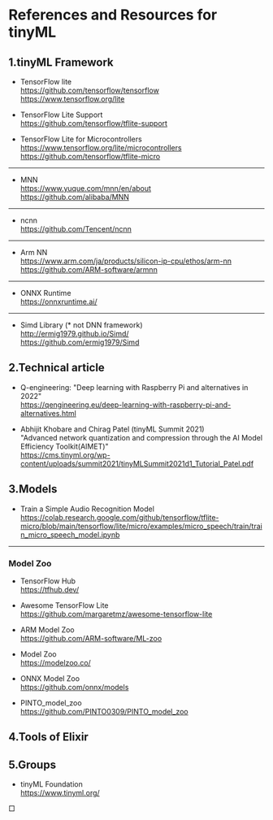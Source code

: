 # References and Resources for tinyML

## 1.tinyML Framework
* TensorFlow lite<br>
https://github.com/tensorflow/tensorflow<br>
https://www.tensorflow.org/lite<br>

* TensorFlow Lite Support<br>
https://github.com/tensorflow/tflite-support

* TensorFlow Lite for Microcontrollers<br>
https://www.tensorflow.org/lite/microcontrollers<br>
https://github.com/tensorflow/tflite-micro

---
* MNN<br>
https://www.yuque.com/mnn/en/about<br>
https://github.com/alibaba/MNN<br>

---
* ncnn<br>
https://github.com/Tencent/ncnn

---
* Arm NN<br>
https://www.arm.com/ja/products/silicon-ip-cpu/ethos/arm-nn<br>
https://github.com/ARM-software/armnn

---
* ONNX Runtime<br>
https://onnxruntime.ai/

---
* Simd Library (* not DNN framework)<br>
http://ermig1979.github.io/Simd/<br>
https://github.com/ermig1979/Simd

## 2.Technical article

* Q-engineering: "Deep learning with Raspberry Pi and alternatives in 2022"<br>
https://qengineering.eu/deep-learning-with-raspberry-pi-and-alternatives.html

* Abhijit Khobare and Chirag Patel (tinyML Summit 2021)<br>
"Advanced network quantization and compression through the AI Model Efficiency Toolkit(AIMET)"<br>
https://cms.tinyml.org/wp-content/uploads/summit2021/tinyMLSummit2021d1_Tutorial_Patel.pdf

## 3.Models

* Train a Simple Audio Recognition Model<br>
https://colab.research.google.com/github/tensorflow/tflite-micro/blob/main/tensorflow/lite/micro/examples/micro_speech/train/train_micro_speech_model.ipynb

---
### Model Zoo
* TensorFlow Hub<br>
https://tfhub.dev/

* Awesome TensorFlow Lite<br>
https://github.com/margaretmz/awesome-tensorflow-lite

* ARM Model Zoo<br>
https://github.com/ARM-software/ML-zoo

* Model Zoo<br>
https://modelzoo.co/

* ONNX Model Zoo<br>
https://github.com/onnx/models

* PINTO_model_zoo<br>
https://github.com/PINTO0309/PINTO_model_zoo

## 4.Tools of Elixir

## 5.Groups
* tinyML Foundation<br>
https://www.tinyml.org/

&#9633;
